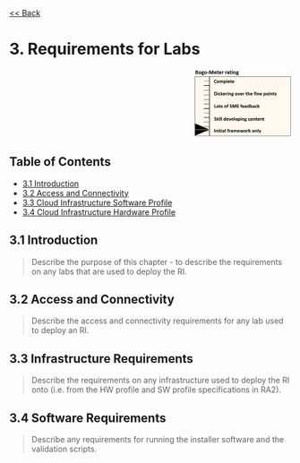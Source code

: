 [<< Back](../)

# 3. Requirements for Labs
<p align="right"><img src="../figures/bogo_ifo.png" alt="scope" title="Scope" width="35%"/></p>

## Table of Contents
* [3.1 Introduction](#3.1)
* [3.2 Access and Connectivity](#3.2)
* [3.3 Cloud Infrastructure Software Profile](#3.3)
* [3.4 Cloud Infrastructure Hardware Profile](#3.4)

<a name="3.1"></a>
## 3.1 Introduction

> Describe the purpose of this chapter - to describe the requirements on any labs that are used to deploy the RI.

<a name="3.2"></a>
## 3.2 Access and Connectivity

> Describe the access and connectivity requirements for any lab used to deploy an RI.

<a name="3.3"></a>
## 3.3 Infrastructure Requirements

> Describe the requirements on any infrastructure used to deploy the RI onto (i.e. from the HW profile and SW profile specifications in RA2).

<a name="3.4"></a>
## 3.4 Software Requirements

> Describe any requirements for running the installer software and the validation scripts.
